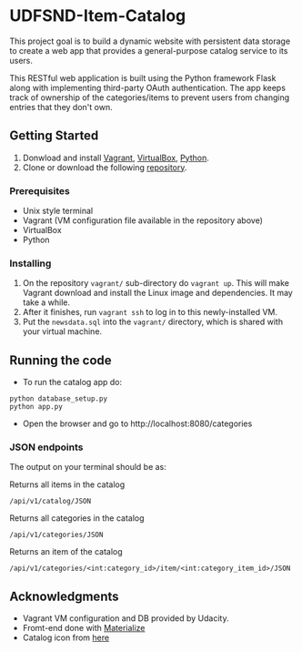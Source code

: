 # UDFSND-Item-Catalog

This project goal is to build a dynamic website with persistent data storage to create a web app that provides a general-purpose catalog service to its users.

This RESTful web application is built using the Python framework Flask along with implementing third-party OAuth authentication. The app keeps track of ownership of the categories/items to prevent users from changing entries that they don't own.

## Getting Started

1. Donwload and install [Vagrant](https://www.vagrantup.com/downloads.html), [VirtualBox](https://www.virtualbox.org/wiki/Downloads), [Python](https://www.python.org/downloads/).
2. Clone or download the following [repository](https://github.com/udacity/fullstack-nanodegree-vm).

### Prerequisites

* Unix style terminal
* Vagrant (VM configuration file available in the repository above)
* VirtualBox
* Python

### Installing

1. On the repository ```vagrant/``` sub-directory do ```vagrant up```. This will make Vagrant download and install the Linux image and dependencies. It may take a while.
2. After it finishes, run ```vagrant ssh``` to log in to this newly-installed VM.
3. Put the ```newsdata.sql``` into the ```vagrant/``` directory, which is shared with your virtual machine.

## Running the code

* To run the catalog app do:

```
python database_setup.py
python app.py
```

* Open the browser and go to http://localhost:8080/categories

### JSON endpoints

The output on your terminal should be as:

Returns all items in the catalog
```
/api/v1/catalog/JSON
```

Returns all categories in the catalog
```
/api/v1/categories/JSON
```

Returns an item of the catalog
```
/api/v1/categories/<int:category_id>/item/<int:category_item_id>/JSON
```

## Acknowledgments

* Vagrant VM configuration and DB provided by Udacity.
* Fromt-end done with [Materialize](https://materializecss.com/)
* Catalog icon from [here](https://www.freeiconspng.com/img/7353)